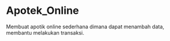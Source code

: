 # Apotek_Online
Membuat apotik online sederhana dimana dapat menambah data, membantu melakukan transaksi.

